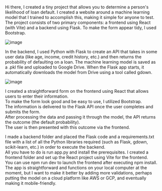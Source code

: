 Hi there, I created a tiny project that allows you to determine a person's likelihood of loan default. 
I created a website around a machine learning model that I trained to accomplish this, making it simple for anyone to test. 
The project consists of two primary components: a frontend using React (with Vite) and a backend using Flask. 
To make the form appear tidy, I used Bootstrap.

![image](https://github.com/user-attachments/assets/a33d1ad9-a6aa-4e35-955e-dfc53276921c)

In the backend, I used Python with Flask to create an API that takes in some user data (like age, income, credit history, etc.) 
and then returns the probability of defaulting on a loan. 
The machine learning model is saved as a .pkl file and uploaded to Google Drive.
When the Flask app starts, it automatically downloads the model from Drive using a tool called gdown.


![image](https://github.com/user-attachments/assets/a803e8ca-434c-4cbe-93b4-dea40359eb49)

I created a straightforward form on the frontend using React that allows users to enter their information.  
To make the form look good and be easy to use, I utilized Bootstrap.  
The information is delivered to the Flask API once the user completes and submits the form.  
After processing the data and passing it through the model, the API returns the outcome (the default probability).  
The user is then presented with this outcome via the frontend.

I made a backend folder and placed the Flask code and a requirements.txt file with a list of all the Python libraries required (such as Flask, gdown, scikit-learn, etc.) in order to execute the backend.  
All you have to do is run app.py and install the prerequisites. I created a frontend folder and set up the React project using Vite for the frontend.  
You can use npm run dev to launch the frontend after executing npm install. The app is straightforward and functions on your local computer at the moment, 
but I want to make it better by adding more validations, perhaps putting the model on a cloud platform like AWS or GCP, and eventually making it mobile-friendly.
